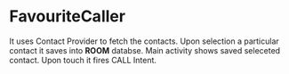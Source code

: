 # FavouriteCaller

It uses Contact Provider to fetch the contacts. Upon selection a particular contact it saves into **ROOM** databse. Main activity shows saved seleceted contact. Upon touch it fires CALL Intent.
